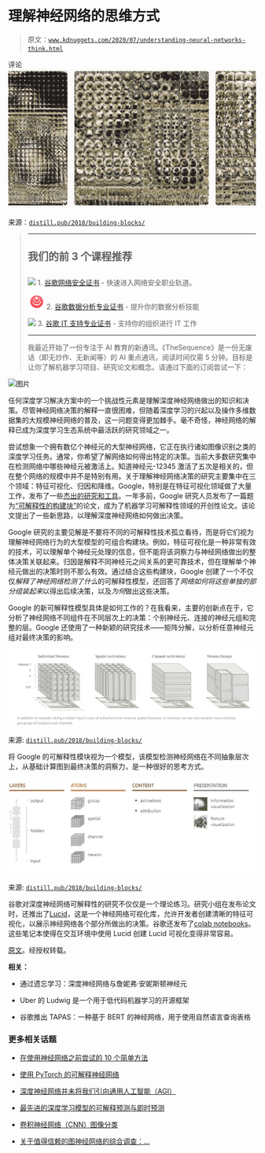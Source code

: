 # 理解神经网络的思维方式

> 原文：[`www.kdnuggets.com/2020/07/understanding-neural-networks-think.html`](https://www.kdnuggets.com/2020/07/understanding-neural-networks-think.html)

评论![图](img/0efaa7a2bc2407cb8427e52fe4864cf4.png)

来源：[`distill.pub/2018/building-blocks/`](https://distill.pub/2018/building-blocks/)

> * * *
> 
> ## 我们的前 3 个课程推荐
> ## 
> ![](img/0244c01ba9267c002ef39d4907e0b8fb.png) 1\. [谷歌网络安全证书](https://www.kdnuggets.com/google-cybersecurity) - 快速进入网络安全职业轨道。
> 
> ![](img/e225c49c3c91745821c8c0368bf04711.png) 2\. [谷歌数据分析专业证书](https://www.kdnuggets.com/google-data-analytics) - 提升你的数据分析技能
> 
> ![](img/0244c01ba9267c002ef39d4907e0b8fb.png) 3\. [谷歌 IT 支持专业证书](https://www.kdnuggets.com/google-itsupport) - 支持你的组织进行 IT 工作
> 
> * * *
> 
> 我最近开始了一份专注于 AI 教育的新通讯。《TheSequence》是一份无废话（即无炒作、无新闻等）的 AI 重点通讯，阅读时间仅需 5 分钟。目标是让你了解机器学习项目、研究论文和概念。请通过下面的订阅尝试一下：

![图片](https://thesequence.substack.com/)

任何深度学习解决方案中的一个挑战性元素是理解深度神经网络做出的知识和决策。尽管神经网络决策的解释一直很困难，但随着深度学习的兴起以及操作多维数据集的大规模神经网络的普及，这一问题变得更加棘手。毫不奇怪，神经网络的解释已成为深度学习生态系统中最活跃的研究领域之一。

尝试想象一个拥有数亿个神经元的大型神经网络，它正在执行诸如图像识别之类的深度学习任务。通常，你希望了解网络如何得出特定的决策。当前大多数研究集中在检测网络中哪些神经元被激活上。知道神经元-12345 激活了五次是相关的，但在整个网络的规模中并不是特别有用。关于理解神经网络决策的研究主要集中在三个领域：特征可视化、归因和降维。Google，特别是在特征可视化领域做了大量工作，发布了一些[杰出的研究和工具](https://distill.pub/2017/feature-visualization/)。一年多前，Google 研究人员发布了一篇题为[“可解释性的构建块”](https://distill.pub/2018/building-blocks/)的论文，成为了机器学习可解释性领域的开创性论文。该论文提出了一些新思路，以理解深度神经网络如何做出决策。

Google 研究的主要见解是不要将不同的可解释性技术孤立看待，而是将它们视为理解神经网络行为的大型模型的可组合构建块。例如，特征可视化是一种非常有效的技术，可以理解单个神经元处理的信息，但不能将该洞察力与神经网络做出的整体决策关联起来。归因是解释不同神经元之间关系的更可靠技术，但在理解单个神经元做出的决策时则不那么有效。通过结合这些构建块，Google 创建了一个不仅仅*解释了神经网络检测了什么*的可解释性模型，还回答了*网络如何将这些单独的部分组装起来*以得出后续决策，以及*为何*做出这些决策。

Google 的新可解释性模型具体是如何工作的？在我看来，主要的创新点在于，它分析了神经网络不同组件在不同层次上的决策：个别神经元、连接的神经元组和完整的层。Google 还使用了一种新颖的研究技术——矩阵分解，以分析任意神经元组对最终决策的影响。

![图](img/99dba3fddd2ba92aed2c6e61f61314a0.png)

来源: [`distill.pub/2018/building-blocks/`](https://distill.pub/2018/building-blocks/)

将 Google 的可解释性模块视为一个模型，该模型检测神经网络在不同抽象层次上，从基础计算图到最终决策的洞察力，是一种很好的思考方式。

![图](img/ab0251e72755e0e8defcd6c54b948099.png)

来源: [`distill.pub/2018/building-blocks/`](https://distill.pub/2018/building-blocks/)

谷歌对深度神经网络可解释性的研究不仅仅是一个理论练习。研究小组在发布论文时，还推出了[Lucid](https://github.com/tensorflow/lucid)，这是一个神经网络可视化库，允许开发者创建清晰的特征可视化，以展示神经网络各个部分所做出的决策。谷歌还发布了[colab notebooks](https://github.com/tensorflow/lucid#notebooks)。这些笔记本使得在交互环境中使用 Lucid 创建 Lucid 可视化变得非常容易。

[原文](https://medium.com/ai-in-plain-english/understanding-how-neural-networks-think-ca7d9c1f079)。经授权转载。

**相关：**

+   通过遗忘学习：深度神经网络与詹妮弗·安妮斯顿神经元

+   Uber 的 Ludwig 是一个用于低代码机器学习的开源框架

+   谷歌推出 TAPAS：一种基于 BERT 的神经网络，用于使用自然语言查询表格

### 更多相关话题

+   [在使用神经网络之前尝试的 10 个简单方法](https://www.kdnuggets.com/2021/12/10-simple-things-try-neural-networks.html)

+   [使用 PyTorch 的可解释神经网络](https://www.kdnuggets.com/2022/01/interpretable-neural-networks-pytorch.html)

+   [深度神经网络并未将我们引向通用人工智能（AGI）](https://www.kdnuggets.com/2021/12/deep-neural-networks-not-toward-agi.html)

+   [最先进的深度学习模型的可解释预测与即时预测](https://www.kdnuggets.com/2021/12/sota-explainable-forecasting-and-nowcasting.html)

+   [卷积神经网络（CNN）图像分类](https://www.kdnuggets.com/2022/05/image-classification-convolutional-neural-networks-cnns.html)

+   [关于值得信赖的图神经网络的综合调查：…](https://www.kdnuggets.com/2022/05/comprehensive-survey-trustworthy-graph-neural-networks-privacy-robustness-fairness-explainability.html)
